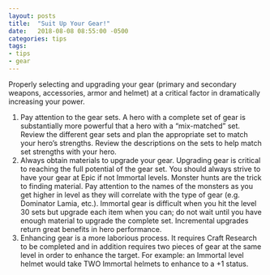 ```yaml
---
layout: posts
title:  "Suit Up Your Gear!"
date:   2018-08-08 08:55:00 -0500
categories: tips
tags:
- tips
- gear
---
```


Properly selecting and upgrading your gear (primary and secondary  weapons, accessories, armor and helmet) at a critical factor in  dramatically increasing your power.

1. Pay attention to the gear sets. A hero with a complete set of gear is  substantially more powerful that a hero with a “mix-matched” set. Review the different gear sets and plan the appropriate set to match your  hero’s strengths. Review the descriptions on the sets to help match set  strengths with your hero.
2. Always obtain materials to upgrade your gear. Upgrading gear is critical to reaching the full potential of the gear set. You should always  strive to have your gear at Epic if not Immortal levels. Monster hunts  are the trick to finding material. Pay attention to the names of the  monsters as you get higher in level as they will correlate with the type of gear (e.g. Dominator Lamia, etc.). Immortal gear is difficult when  you hit the level 30 sets but upgrade each item when you can; do not  wait until you have enough material to upgrade the complete set.  Incremental upgrades return great benefits in hero performance.
3. Enhancing gear is a more laborious process. It requires Craft Research  to be completed and in addition requires two pieces of gear at the same  level in order to enhance the target. For example: an Immortal level  helmet would take TWO Immortal helmets to enhance to a +1 status.

